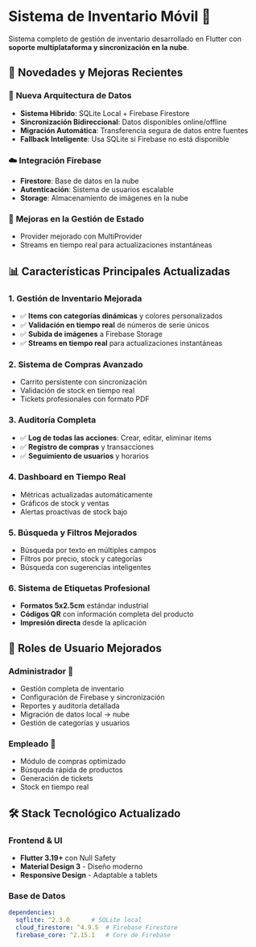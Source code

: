 # Sistema de Inventario Móvil 📱

Sistema completo de gestión de inventario desarrollado en Flutter con **soporte multiplataforma y sincronización en la nube**.

## 🚀 Novedades y Mejoras Recientes

### 🔄 **Nueva Arquitectura de Datos**
- **Sistema Híbrido**: SQLite Local + Firebase Firestore
- **Sincronización Bidireccional**: Datos disponibles online/offline
- **Migración Automática**: Transferencia segura de datos entre fuentes
- **Fallback Inteligente**: Usa SQLite si Firebase no está disponible

### ☁️ **Integración Firebase**
- **Firestore**: Base de datos en la nube
- **Autenticación**: Sistema de usuarios escalable  
- **Storage**: Almacenamiento de imágenes en la nube

### 🎯 **Mejoras en la Gestión de Estado**
- Provider mejorado con MultiProvider
- Streams en tiempo real para actualizaciones instantáneas

## 📊 Características Principales Actualizadas

### **1. Gestión de Inventario Mejorada**
- ✅ **Items con categorías dinámicas** y colores personalizados
- ✅ **Validación en tiempo real** de números de serie únicos
- ✅ **Subida de imágenes** a Firebase Storage
- ✅ **Streams en tiempo real** para actualizaciones instantáneas

### **2. Sistema de Compras Avanzado**
- Carrito persistente con sincronización
- Validación de stock en tiempo real
- Tickets profesionales con formato PDF

### **3. Auditoría Completa**
- ✅ **Log de todas las acciones**: Crear, editar, eliminar items
- ✅ **Registro de compras** y transacciones
- ✅ **Seguimiento de usuarios** y horarios

### **4. Dashboard en Tiempo Real**
- Métricas actualizadas automáticamente
- Gráficos de stock y ventas
- Alertas proactivas de stock bajo

### **5. Búsqueda y Filtros Mejorados**
- Búsqueda por texto en múltiples campos
- Filtros por precio, stock y categorías
- Búsqueda con sugerencias inteligentes

### **6. Sistema de Etiquetas Profesional**
- **Formatos 5x2.5cm** estándar industrial
- **Códigos QR** con información completa del producto
- **Impresión directa** desde la aplicación

## 👥 Roles de Usuario Mejorados

### **Administrador** 🔧
- Gestión completa de inventario
- Configuración de Firebase y sincronización
- Reportes y auditoría detallada
- Migración de datos local → nube
- Gestión de categorías y usuarios

### **Empleado** 👤
- Módulo de compras optimizado
- Búsqueda rápida de productos
- Generación de tickets
- Stock en tiempo real

## 🛠 Stack Tecnológico Actualizado

### **Frontend & UI**
- **Flutter 3.19+** con Null Safety
- **Material Design 3** - Diseño moderno
- **Responsive Design** - Adaptable a tablets

### **Base de Datos**
```yaml
dependencies:
  sqflite: ^2.3.0      # SQLite local
  cloud_firestore: ^4.9.5  # Firebase Firestore
  firebase_core: ^2.15.1   # Core de Firebase

